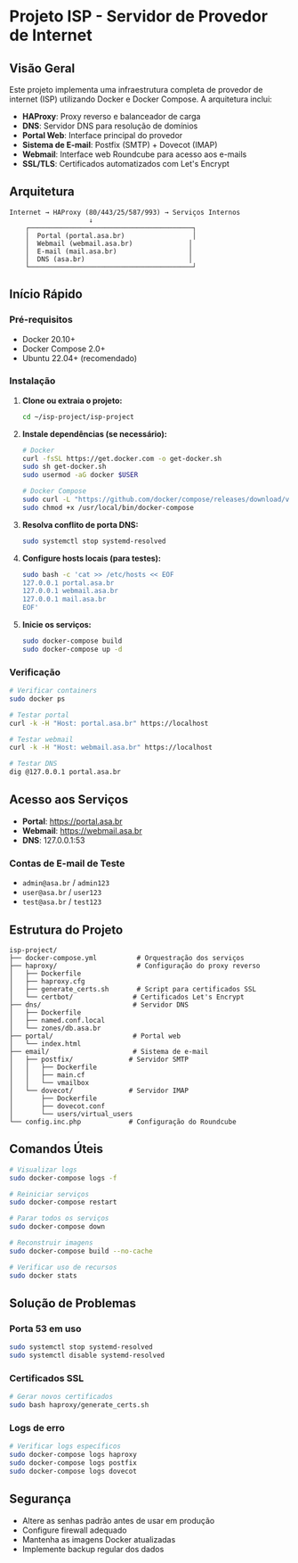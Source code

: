# Projeto ISP - Servidor de Provedor de Internet

## Visão Geral

Este projeto implementa uma infraestrutura completa de provedor de internet (ISP) utilizando Docker e Docker Compose. A arquitetura inclui:

- **HAProxy**: Proxy reverso e balanceador de carga
- **DNS**: Servidor DNS para resolução de domínios
- **Portal Web**: Interface principal do provedor
- **Sistema de E-mail**: Postfix (SMTP) + Dovecot (IMAP)
- **Webmail**: Interface web Roundcube para acesso aos e-mails
- **SSL/TLS**: Certificados automatizados com Let's Encrypt

## Arquitetura

```
Internet → HAProxy (80/443/25/587/993) → Serviços Internos
                    ↓
    ┌─────────────────────────────────────────┐
    │  Portal (portal.asa.br)                 │
    │  Webmail (webmail.asa.br)              │
    │  E-mail (mail.asa.br)                  │
    │  DNS (asa.br)                          │
    └─────────────────────────────────────────┘
```

## Início Rápido

### Pré-requisitos

- Docker 20.10+
- Docker Compose 2.0+
- Ubuntu 22.04+ (recomendado)

### Instalação

1. **Clone ou extraia o projeto:**
   ```bash
   cd ~/isp-project/isp-project
   ```

2. **Instale dependências (se necessário):**
   ```bash
   # Docker
   curl -fsSL https://get.docker.com -o get-docker.sh
   sudo sh get-docker.sh
   sudo usermod -aG docker $USER

   # Docker Compose
   sudo curl -L "https://github.com/docker/compose/releases/download/v2.24.0/docker-compose-$(uname -s)-$(uname -m)" -o /usr/local/bin/docker-compose
   sudo chmod +x /usr/local/bin/docker-compose
   ```

3. **Resolva conflito de porta DNS:**
   ```bash
   sudo systemctl stop systemd-resolved
   ```

4. **Configure hosts locais (para testes):**
   ```bash
   sudo bash -c 'cat >> /etc/hosts << EOF
   127.0.0.1 portal.asa.br
   127.0.0.1 webmail.asa.br
   127.0.0.1 mail.asa.br
   EOF'
   ```

5. **Inicie os serviços:**
   ```bash
   sudo docker-compose build
   sudo docker-compose up -d
   ```

### Verificação

```bash
# Verificar containers
sudo docker ps

# Testar portal
curl -k -H "Host: portal.asa.br" https://localhost

# Testar webmail
curl -k -H "Host: webmail.asa.br" https://localhost

# Testar DNS
dig @127.0.0.1 portal.asa.br
```

## Acesso aos Serviços

- **Portal**: https://portal.asa.br
- **Webmail**: https://webmail.asa.br
- **DNS**: 127.0.0.1:53

### Contas de E-mail de Teste

- `admin@asa.br` / `admin123`
- `user@asa.br` / `user123`
- `test@asa.br` / `test123`

## Estrutura do Projeto

```
isp-project/
├── docker-compose.yml          # Orquestração dos serviços
├── haproxy/                    # Configuração do proxy reverso
│   ├── Dockerfile
│   ├── haproxy.cfg
│   ├── generate_certs.sh       # Script para certificados SSL
│   └── certbot/               # Certificados Let's Encrypt
├── dns/                       # Servidor DNS
│   ├── Dockerfile
│   ├── named.conf.local
│   └── zones/db.asa.br
├── portal/                    # Portal web
│   └── index.html
├── email/                     # Sistema de e-mail
│   ├── postfix/              # Servidor SMTP
│   │   ├── Dockerfile
│   │   ├── main.cf
│   │   └── vmailbox
│   └── dovecot/              # Servidor IMAP
│       ├── Dockerfile
│       ├── dovecot.conf
│       └── users/virtual_users
└── config.inc.php            # Configuração do Roundcube
```

## Comandos Úteis

```bash
# Visualizar logs
sudo docker-compose logs -f

# Reiniciar serviços
sudo docker-compose restart

# Parar todos os serviços
sudo docker-compose down

# Reconstruir imagens
sudo docker-compose build --no-cache

# Verificar uso de recursos
sudo docker stats
```

## Solução de Problemas

### Porta 53 em uso
```bash
sudo systemctl stop systemd-resolved
sudo systemctl disable systemd-resolved
```

### Certificados SSL
```bash
# Gerar novos certificados
sudo bash haproxy/generate_certs.sh
```

### Logs de erro
```bash
# Verificar logs específicos
sudo docker-compose logs haproxy
sudo docker-compose logs postfix
sudo docker-compose logs dovecot
```

## Segurança

- Altere as senhas padrão antes de usar em produção
- Configure firewall adequado
- Mantenha as imagens Docker atualizadas
- Implemente backup regular dos dados



